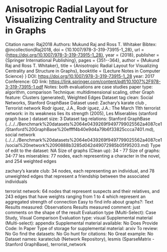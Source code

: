 # Anisotropic Radial Layout for Visualizing Centrality and Structure in Graphs

Citation name: Raj2018
Authors: Mukund Raj and Ross T. Whitaker
Bibtex: @incollection{Raj2018,
doi = {10.1007/978-3-319-73915-1_28},
url = {https://doi.org/10.1007/978-3-319-73915-1_28},
year = {2018},
publisher = {Springer International Publishing},
pages = {351--364},
author = {Mukund Raj and Ross T. Whitaker},
title = {Anisotropic Radial Layout for Visualizing Centrality and Structure in Graphs},
booktitle = {Lecture Notes in Computer Science}
}
DOI: https://doi.org/10.1007/978-3-319-73915-1_28
year: 2017
Conference: GD
link: https://link.springer.com/content/pdf/10.1007%2F978-3-319-73915-1.pdf
Notes: both evaluations are case studies
paper type: algorithm, comparison
Technique: multidimensional scaling, other
Graph feature: Clusters (generated), Weighted Edges
Dataset tag clean: Social Networks, Stanford GraphBase
Dataset used: Zachary’s karate club , Terrorist network Rodr ́ıguez, J.A., Rodr ́ıguez, J.A.: The March 11th terrorist network: in its weakness
lies its strength (2005), Les Miserables (stanford graph base )
dataset size: 3
Dataset tag relations: Stanford GraphBase (../../../Benchmark%20datasets%2064e0439269f9497799025562a4087ce1/Stanford%20GraphBase%20effff4b40e9d4a79b6f33825ccca7401.md), social network (../../../Benchmark%20datasets%2064e0439269f9497799025562a4087ce1/social%20network%2090888b3285d042d49072985b05f95203.md)
Type of edit to the dataset: NA
Size of graphs (Clean up): 34 - 77
Size of graphs: 34-77
les miserables: 77 nodes, each representing a character in the novel, and 254 weighted edges

zachary’s karate club: 34 nodes, each representing an individual, and 78 unweighted
edges that represent a friendship between the associated individuals

terrorist network: 64 nodes that represent suspects and their relatives, and 243 edges that have weights ranging from 1 to 4 which represent an aggregated
strength of connection
Easy to find info about graphs?: Text
Results measured: Observations
Results measured comment: just comments on the shape of the result
Evaluation type (Multi-Select): Case Study, Visual Comparison
Evaluation type: visual
Supplemental material (Multi-select): appendix
Supplemental material available: No
Does Provide Code: In Paper
Type of storage for supplemental material: arxiv
To review: No
Go find the datasets: No
Go hunt for citations: No
Great example: No
Dataset names: karateclub (Network Repository), lesmis (SparseMatrix - Stanford GraphBase), terrorist_network